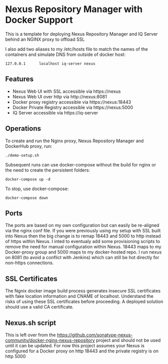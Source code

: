 # Nexus Repository Manager with Docker Support

This is a template for deploying Nexus Repository Manager and IQ Server behind an NGINX proxy to offload SSL

I also add two aliases to my /etc/hosts file to match the names of the containers and simulate DNS from outside of docker host:

```
127.0.0.1      localhost iq-server nexus
```

## Features

- Nexus Web UI with SSL accessible via https://nexus
- Nexus Web UI over http via http://nexus:8081
- Docker proxy registry accessible via https://nexus:18443
- Docker Private Registry accessible via https://nexus:5000
- IQ Server accessible via https://iq-server

## Operations

To create and run the Nginx proxy, Nexus Repository Manager and DockerHub proxy, run:

```
./demo-setup.sh
```

Subsequent runs can use docker-compose without the build for nginx or the need to create the persistent folders:

```
docker-compose up -d
```

To stop, use docker-compose:

```
docker-compose down
```

## Ports

The ports are based on my own configuration but can easily be re-aligned via the nginx conf file. If you were previously using my setup with SSL built into Nexus then the big change is to remap 18443 and 5000 to http instead of https within Nexus. I inted to eventualy add some provisioning scripts to remove the need for manual configuration within Nexus. 18443 maps to my Docker-proxy group and 5000 maps to my docker-hosted repo. I run nexus on 8081 (to avoid a conflict with Jenkins) which can still be hot directly for non-https connections.

## SSL Certificates

The Ngnix docker image build process generates insecure SSL certificates with fake location information and CNAME of localhost. Understand the risks of using these SSL certificates before proceeding. A deployed solution should use a valid CA certificate.

## Nexus.sh script

This is left over from the https://github.com/sonatype-nexus-community/docker-nginx-nexus-repository project and should not be used until it can be updated. For now this project assumes your Nexus is configured for a Docker proxy on http 18443 and the private registry is on http 5000
